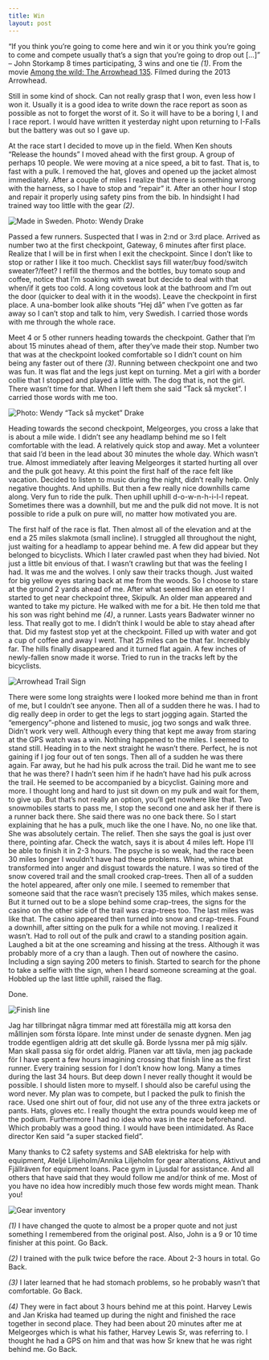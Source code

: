 ```yaml
---
title: Win
layout: post
---
```


“If you think you’re going to come here and win it or you think you’re going to come and compete usually that’s a sign that you’re going to drop out […]” – John Storkamp 8 times participating, 3 wins and one tie *(1)*. From the movie [Among the wild: The Arrowhead 135](http://www.amongthewild.com/arrowhead-135/). Filmed during the 2013 Arrowhead.

Still in some kind of shock. Can not really grasp that I won, even less how I won it. Usually it is a good idea to write down the race report as soon as possible as not to forget the worst of it. So it will have to be a boring I, I and I race report. I would have written it yesterday night upon returning to I-Falls but the battery was out so I gave up.

At the race start I decided to move up in the field. When Ken shouts “Release the hounds” I moved ahead with the first group. A group of perhaps 10 people. We were moving at a nice speed, a bit to fast. That is, to fast with a pulk. I removed the hat, gloves and opened up the jacket almost immediately. After a couple of miles I realize that there is something wrong with the harness, so I have to stop and “repair” it. After an other hour I stop and repair it properly using safety pins from the bib. In hindsight I had trained way too little with the gear *(2)*.

 ![Made in Sweden. Photo: Wendy Drake](/assets/Vinst/1_Pulkdrag.jpg "Made in Sweden. Photo: Wendy Drake")

 Passed a few runners. Suspected that I was in 2:nd or 3:rd place. Arrived as number two at the first checkpoint, Gateway, 6 minutes after first place. Realize that I will be in first when I exit the checkpoint. Since I don’t like to stop or rather I like it too much. Checklist says fill water/buy food/switch sweater?/feet? I refill the thermos and the bottles, buy tomato soup and coffee, notice that I’m soaking with sweat but decide to deal with that when/if it gets too cold. A long covetous look at the bathroom and I’m out the door (quicker to deal with it in the woods). Leave the checkpoint in first place. A una-bomber look alike shouts “Hej då” when I’ve gotten as far away so I can’t stop and talk to him, very Swedish. I carried those words with me through the whole race.

Meet 4 or 5 other runners heading towards the checkpoint. Gather that I’m about 15 minutes ahead of them, after they’ve made their stop. Number two that was at the checkpoint looked comfortable so I didn’t count on him being any faster out of there *(3)*. Running between checkpoint one and two was fun. It was flat and the legs just kept on turning. Met a girl with a border collie that I stopped and played a little with. The dog that is, not the girl. There wasn’t time for that. When I left them she said “Tack så mycket”. I carried those words with me too.

![Photo: Wendy “Tack så mycket” Drake](/assets/Vinst/2_Scout.jpg "Photo: Wendy “Tack så mycket” Drake")

Heading towards the second checkpoint, Melgeorges, you cross a lake that is about a mile wide. I didn’t see any headlamp behind me so I felt comfortable with the lead. A relatively quick stop and away. Met a volunteer that said I’d been in the lead about 30 minutes the whole day. Which wasn’t true. Almost immediately after leaving Melgeorges it started hurting all over and the pulk got heavy. At this point the first half of the race felt like vacation. Decided to listen to music during the night, didn’t really help. Only negative thoughts. And uphills. But then a few really nice downhills came along. Very fun to ride the pulk. Then uphill uphill d-o-w-n-h-i-l-l repeat. Sometimes there was a downhill, but me and the pulk did not move. It is not possible to ride a pulk on pure will, no matter how motivated you are.

The first half of the race is flat. Then almost all of the elevation and at the end a 25 miles slakmota (small incline). I struggled all throughout the night, just waiting for a headlamp to appear behind me. A few did appear but they belonged to bicyclists. Which I later crawled past when they had bivied. Not just a little bit envious of that. I wasn’t crawling but that was the feeling I had. It was me and the wolves. I only saw their tracks though. Just waited for big yellow eyes staring back at me from the woods. So I choose to stare at the ground 2 yards ahead of me. After what seemed like an eternity I started to get near checkpoint three, Skipulk. An older man appeared and wanted to take my picture. He walked with me for a bit. He then told me that his son was right behind me *(4)*, a runner. Lasts years Badwater winner no less. That really got to me. I didn’t think I would be able to stay ahead after that. Did my fastest stop yet at the checkpoint. Filled up with water and got a cup of coffee and away I went. That 25 miles can be that far. Incredibly far. The hills finally disappeared and it turned flat again. A few inches of newly-fallen snow made it worse. Tried to run in the tracks left by the bicyclists.

![Arrowhead Trail Sign](/assets/Vinst/3_ArrowheadTrail.jpg)

There were some long straights were I looked more behind me than in front of me, but I couldn’t see anyone. Then all of a sudden there he was. I had to dig really deep in order to get the legs to start jogging again. Started the “emergency”-phone and listened to music, jog two songs and walk three. Didn’t work very well. Although every thing that kept me away from staring at the GPS watch was a win. Nothing happened to the miles. I seemed to stand still. Heading in to the next straight he wasn’t there. Perfect, he is not gaining if I jog four out of ten songs. Then all of a sudden he was there again. Far away, but he had his pulk across the trail. Did he want me to see that he was there? I hadn’t seen him if he hadn’t have had his pulk across the trail. He seemed to be accompanied by a bicyclist. Gaining more and more. I thought long and hard to just sit down on my pulk and wait for them, to give up. But that’s not really an option, you’ll get nowhere like that. Two snowmobiles starts to pass me, I stop the second one and ask her if there is a runner back there. She said there was no one back there. So I start explaining that he has a pulk, much like the one I have. No, no one like that. She was absolutely certain. The relief. Then she says the goal is just over there, pointing afar. Check the watch, says it is about 4 miles left. Hope I’ll be able to finish it in 2-3 hours. The psyche is so weak, had the race been 30 miles longer I wouldn’t have had these problems. Whine, whine that transformed into anger  and disgust towards the nature. I was so tired of the snow covered trail and the small crooked crap-trees. Then all of a sudden the hotel appeared, after only one mile. I seemed to remember that someone said that the race wasn’t precisely 135 miles, which makes sense. But it turned out to be a slope behind some crap-trees, the signs for the casino on the other side of the trail was crap-trees too. The last miles was like that. The casino appeared then turned into snow and crap-trees. Found a downhill, after sitting on the pulk for a while not moving. I realized it wasn’t. Had to roll out of the pulk and crawl to a standing position again. Laughed a bit at the one screaming and hissing at the tress. Although it was probably more of a cry than a laugh. Then out of nowhere the casino. Including a sign saying 200 meters to finish. Started to search for the phone to take a selfie with the sign, when I heard someone screaming at the goal. Hobbled up the last little uphill, raised the flag.

Done.

![Finish line](/assets/Vinst/4_Finish.jpg)

Jag har tillbringat några timmar med att föreställa mig att korsa den mållinjen som första löpare. Inte minst under de senaste dygnen. Men jag trodde egentligen aldrig att det skulle gå. Borde lyssna mer på mig själv. Man skall passa sig för ordet aldrig. Planen var att tävla, men jag packade för I have spent a few hours imagining crossing that finish line as the first runner. Every training session for I don’t know how long. Many a times during the last 34 hours. But deep down I never really thought it would be possible. I should listen more to myself. I should also be careful using the word never. My plan was to compete, but I packed the pulk to finish the race. Used one shirt out of four, did not use any of the three extra jackets or pants. Hats, gloves etc. I really thought the extra pounds would keep me of the podium. Furthermore I had no idea who was in the race beforehand. Which probably was a good thing. I would have been intimidated. As Race director Ken said “a super stacked field”.

Many thanks to C2 safety systems and SAB elektriska for help with equipment, Ateljé Liljeholm/Annika Liljeholm for gear alterations, Aktivut and Fjällräven for equipment loans. Pace gym in Ljusdal for assistance. And all others that have said that they would follow me and/or think of me. Most of you have no idea how incredibly much those few words might mean. Thank you!

![Gear inventory](/assets/Vinst/gearInventory.jpg)

*(1)* I have changed the quote to almost be a proper quote and not just something I remembered from the original post. Also, John is a 9 or 10 time finisher at this point. Go Back.

*(2)* I trained with the pulk twice before the race. About 2-3 hours in total. Go Back.

*(3)* I later learned that he had stomach problems, so he probably wasn’t that comfortable. Go Back.

*(4)* They were in fact about 3 hours behind me at this point. Harvey Lewis and Jan Kriska had teamed up during the night and finished the race together in second place. They had been about 20 minutes after me at Melgeorges which is what his father, Harvey Lewis Sr, was referring to. I thought he had a GPS on him and that was how Sr knew that he was right behind me. Go Back.
